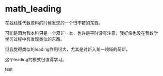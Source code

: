 # math_leading

在找线性代数资料的时候发现的一个很不错的东西。

可能是因为我本科只是一个双非一本，也许是平时没有注意，我好像也没在我数学学习过程中有发现类似的东西。

但我觉得类似的leading作用很大，尤其是对新入某一领域的萌新。

这个leading的模式很值得学习。


test
